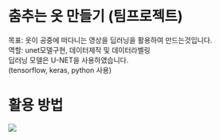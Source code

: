 # 춤추는 옷 만들기 (팀프로젝트)

목표: 옷이 공중에 떠다니는 영상을 딥러닝을 활용하여 만드는것입니다.<br>
역할: unet모델구현, 데이터제작 및 데이터라벨링<br>
딥러닝 모델은 U-NET을 사용하였습니다.<br>
(tensorflow, keras, python 사용)

# 활용 방법
<img src="https://github.com/2Swon/DeepLearning/blob/main/Project/스탑모션/img/1.png">
